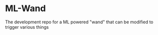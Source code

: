 # ML-Wand
The development repo for a ML powered "wand" that can be modified to trigger various things 
